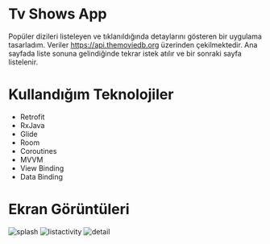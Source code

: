 # Tv Shows App

Popüler dizileri listeleyen ve tıklanıldığında detaylarını gösteren bir uygulama tasarladım. Veriler https://api.themoviedb.org üzerinden çekilmektedir. Ana sayfada liste sonuna gelindiğinde tekrar istek atılır ve bir sonraki sayfa listelenir.

# Kullandığım Teknolojiler

- Retrofit
- RxJava
- Glide
- Room
- Coroutines
- MVVM
- View Binding
- Data Binding

# Ekran Görüntüleri

![splash](https://user-images.githubusercontent.com/75613757/224493421-382e5802-85db-43ed-ab13-cf49fcacc543.png)
![listactivity](https://user-images.githubusercontent.com/75613757/224560346-621f514b-34d3-4da1-8209-2b70a6cd2521.png)
![detail](https://user-images.githubusercontent.com/75613757/224493424-5d2cbca6-d5fe-4169-90be-080a148cb75e.png)
